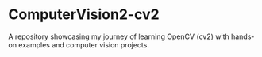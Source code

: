 # ComputerVision2-cv2
A repository showcasing my journey of learning OpenCV (cv2) with hands-on examples and computer vision projects.

